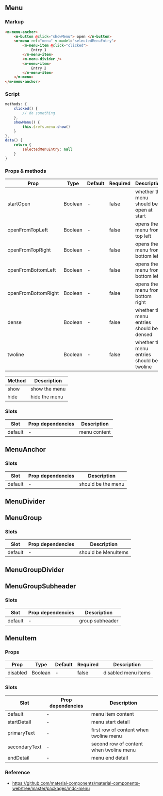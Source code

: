 ## Menu

### Markup

```html
<m-menu-anchor>
    <m-button @click="showMenu"> open </m-button>
    <m-menu ref="menu" v-model="selectedMenuEntry">
        <m-menu-item @click="clicked">
            Entry 1
        </m-menu-item>
        <m-menu-divider />
        <m-menu-item>
            Entry 2
        </m-menu-item>
    </m-menu>
</m-menu-anchor>
```

### Script

```javascript
methods: {
    clicked() {
        // do something
    },
    showMenu() {
        this.$refs.menu.show()
    }
},
data() {
    return {
        selectedMenuEntry: null
    }
}

```

### Props & methods

| Prop | Type | Default | Required | Description |
|------|------|---------|----------|-------------|
| startOpen | Boolean | - | false | whether the menu should be open at start |
| openFromTopLeft | Boolean | - | false | opens the menu from top left |
| openFromTopRight | Boolean | - | false | opens the menu from bottom left |
| openFromBottomLeft | Boolean | - | false | opens the menu from bottom left |
| openFromBottomRight | Boolean | - | false | opens the menu from bottom right |
| dense | Boolean | - | false | whether the menu entries should be densed |
| twoline | Boolean | - | false | whether the menu entries should be twoline |

| Method | Description |
|--------|-------------|
| show | show the menu |
| hide | hide the menu |

### Slots

| Slot | Prop dependencies | Description |
|------|-------------------|-------------|
| default | - | menu content |

## MenuAnchor

### Slots

| Slot | Prop dependencies | Description |
|------|-------------------|-------------|
| default | - | should be the menu |

## MenuDivider

## MenuGroup

### Slots

| Slot | Prop dependencies | Description |
|------|-------------------|-------------|
| default | - | should be MenuItems |

## MenuGroupDivider

## MenuGroupSubheader

### Slots

| Slot | Prop dependencies | Description |
|------|-------------------|-------------|
| default | - | group subheader |

## MenuItem

### Props

| Prop | Type | Default | Required | Description |
|------|------|---------|----------|-------------|
| disabled | Boolean | - | false | disabled menu items |

### Slots

| Slot | Prop dependencies | Description |
|------|-------------------|-------------|
| default | - | menu item content |
| startDetail | - | menu start detail |
| primaryText | - | first row of content when twoline menu |
| secondaryText | - | second row of content when twoline menu |
| endDetail | - | menu end detail |

### Reference

- https://github.com/material-components/material-components-web/tree/master/packages/mdc-menu